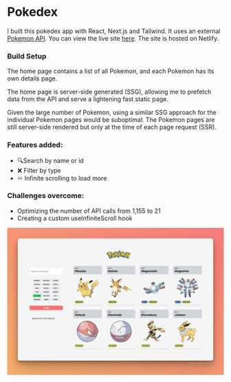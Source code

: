 # Pokedex

I built this pokedex app with React, Next.js and Tailwind. It uses an external [Pokemon API](https://pokeapi.co/). You can view the live site [here](https://pokedex-next-app.netlify.app/). The site is hosted on Netlify.

### Build Setup

The home page contains a list of all Pokemon, and each Pokemon has its own details page.

The home page is server-side generated (SSG), allowing me to prefetch data from the API and serve a lightening fast static page.

Given the large number of Pokemon, using a similar SSG approach for the individual Pokemon pages would be suboptimal. The Pokemon pages are still server-side rendered but only at the time of each page request (SSR).

### Features added:

- 🔍Search by name or id
- ❌ Filter by type
- ♾ Infinite scrolling to load more

### Challenges overcome:

- Optimizing the number of API calls from 1,155 to 21
- Creating a custom useInfiniteScroll hook

<img src="screenshot.png" />
